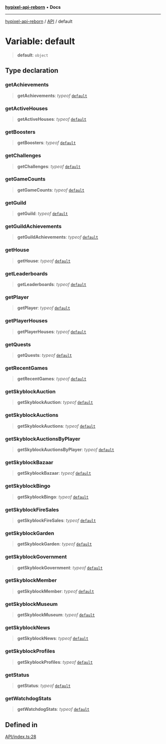 [**hypixel-api-reborn**](../../README.md) • **Docs**

***

[hypixel-api-reborn](../../modules.md) / [API](../README.md) / default

# Variable: default

> **default**: `object`

## Type declaration

### getAchievements

> **getAchievements**: *typeof* [`default`](../getAchievements/classes/default.md)

### getActiveHouses

> **getActiveHouses**: *typeof* [`default`](../getActiveHouses/classes/default.md)

### getBoosters

> **getBoosters**: *typeof* [`default`](../getBoosters/classes/default.md)

### getChallenges

> **getChallenges**: *typeof* [`default`](../getChallenges/classes/default.md)

### getGameCounts

> **getGameCounts**: *typeof* [`default`](../getGameCounts/classes/default.md)

### getGuild

> **getGuild**: *typeof* [`default`](../getGuild/classes/default.md)

### getGuildAchievements

> **getGuildAchievements**: *typeof* [`default`](../getGuildAchievements/classes/default.md)

### getHouse

> **getHouse**: *typeof* [`default`](../getHouse/classes/default.md)

### getLeaderboards

> **getLeaderboards**: *typeof* [`default`](../getLeaderboards/classes/default.md)

### getPlayer

> **getPlayer**: *typeof* [`default`](../getPlayer/classes/default.md)

### getPlayerHouses

> **getPlayerHouses**: *typeof* [`default`](../getPlayerHouses/classes/default.md)

### getQuests

> **getQuests**: *typeof* [`default`](../getQuests/classes/default.md)

### getRecentGames

> **getRecentGames**: *typeof* [`default`](../getRecentGames/classes/default.md)

### getSkyblockAuction

> **getSkyblockAuction**: *typeof* [`default`](../getSkyblockAuction/classes/default.md)

### getSkyblockAuctions

> **getSkyblockAuctions**: *typeof* [`default`](../getSkyblockAuctions/classes/default.md)

### getSkyblockAuctionsByPlayer

> **getSkyblockAuctionsByPlayer**: *typeof* [`default`](../getSkyblockAuctionsByPlayer/classes/default.md)

### getSkyblockBazaar

> **getSkyblockBazaar**: *typeof* [`default`](../getSkyblockBazaar/classes/default.md)

### getSkyblockBingo

> **getSkyblockBingo**: *typeof* [`default`](../getSkyblockBingo/classes/default.md)

### getSkyblockFireSales

> **getSkyblockFireSales**: *typeof* [`default`](../getSkyblockFireSales/classes/default.md)

### getSkyblockGarden

> **getSkyblockGarden**: *typeof* [`default`](../getSkyblockGarden/classes/default.md)

### getSkyblockGovernment

> **getSkyblockGovernment**: *typeof* [`default`](../getSkyblockGovernment/classes/default.md)

### getSkyblockMember

> **getSkyblockMember**: *typeof* [`default`](../getSkyblockMember/classes/default.md)

### getSkyblockMuseum

> **getSkyblockMuseum**: *typeof* [`default`](../getSkyblockMuseum/classes/default.md)

### getSkyblockNews

> **getSkyblockNews**: *typeof* [`default`](../getSkyblockNews/classes/default.md)

### getSkyblockProfiles

> **getSkyblockProfiles**: *typeof* [`default`](../getSkyblockProfiles/classes/default.md)

### getStatus

> **getStatus**: *typeof* [`default`](../getStatus/classes/default.md)

### getWatchdogStats

> **getWatchdogStats**: *typeof* [`default`](../getWatchdogStats/classes/default.md)

## Defined in

[API/index.ts:28](https://github.com/Kathund/REBORN-docs-TEST/blob/226e7f6a62bb6bca87ef0828ac84e9098d59f860/src/API/index.ts#L28)
